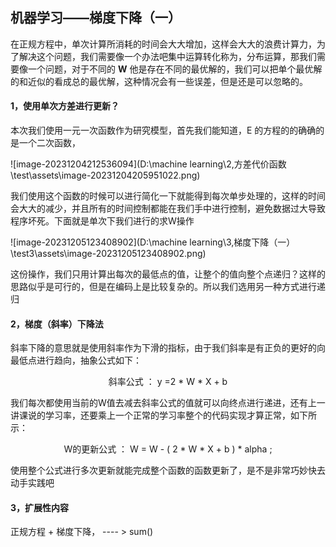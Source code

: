 ## 机器学习——梯度下降（一）

在正规方程中，单次计算所消耗的时间会大大增加，这样会大大的浪费计算力，为了解决这个问题，我们需要像一个办法吧集中运算转化称为，分布运算，那我们需要像一个问题，对于不同的 **W** 他是存在不同的最优解的，我们可以把单个最优解的和近似的看成总的最优解，这种情况会有一些误差，但是还是可以忽略的。

#### 1，使用单次方差进行更新？

本次我们使用一元一次函数作为研究模型，首先我们能知道，E 的方程的的确确的是一个二次函数，

![image-20231204212536094](D:\machine learning\2,方差代价函数\test\assets\image-20231204205951022.png)

我们使用这个函数的时候可以进行简化一下就能得到每次单步处理的，这样的时间会大大的减少，并且所有的时间控制都能在我们手中进行控制，避免数据过大导致程序坏死。下面就是单次下我们进行的求W操作

![image-20231205123408902](D:\machine learning\3,梯度下降（一）\test3\assets\image-20231205123408902.png)

这份操作，我们只用计算出每次的最低点的值，让整个的值向整个点递归？这样的思路似乎是可行的，但是在编码上是比较复杂的。所以我们选用另一种方式进行递归

#### 2，梯度（斜率）下降法

斜率下降的意思就是使用斜率作为下滑的指标，由于我们斜率是有正负的更好的向最低点进行趋向，抽象公式如下： 

<center> 斜率公式 ： y =2 * W * X + b </center>

我们每次都使用当前的W值去减去斜率公式的值就可以向终点进行递进，还有上一讲课说的学习率，还要乘上一个正常的学习率整个的代码实现才算正常，如下所示： 

<center> W的更新公式 ： W = W - ( 2 * W * X + b ) * alpha ;</center>

使用整个公式进行多次更新就能完成整个函数的函数更新了，是不是非常巧妙快去动手实践吧





#### 3，扩展性内容

正规方程 + 梯度下降， ---- > sum()
